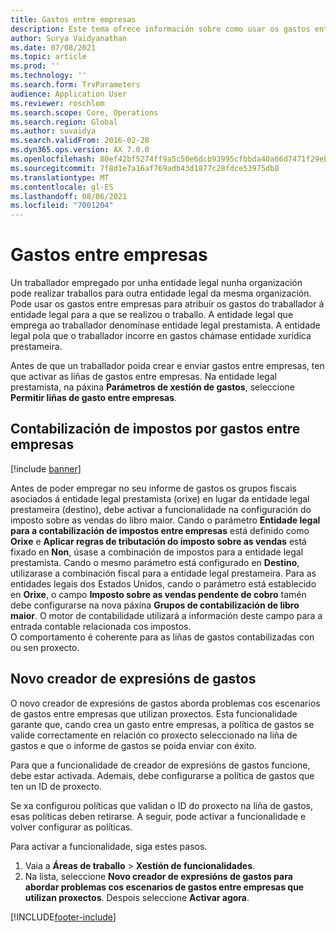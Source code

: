 ```yaml
---
title: Gastos entre empresas
description: Este tema ofrece información sobre como usar os gastos entre empresas para atribuír os gastos dun traballador á entidade legal para a que se realizou o traballo.
author: Surya Vaidyanathan
ms.date: 07/08/2021
ms.topic: article
ms.prod: ''
ms.technology: ''
ms.search.form: TrvParameters
audience: Application User
ms.reviewer: roschlom
ms.search.scope: Core, Operations
ms.search.region: Global
ms.author: suvaidya
ms.search.validFrom: 2016-02-28
ms.dyn365.ops.version: AX 7.0.0
ms.openlocfilehash: 80ef42bf5274ff9a5c50e6dcb93995cfbbda40a66d7471f29ebf056086320640
ms.sourcegitcommit: 7f8d1e7a16af769adb43d1877c28fdce53975db8
ms.translationtype: MT
ms.contentlocale: gl-ES
ms.lasthandoff: 08/06/2021
ms.locfileid: "7001204"
---
```

# <a name="intercompany-expenses"></a>Gastos entre empresas

Un traballador empregado por unha entidade legal nunha organización pode realizar traballos para outra entidade legal da mesma organización. Pode usar os gastos entre empresas para atribuír os gastos do traballador á entidade legal para a que se realizou o traballo. A entidade legal que emprega ao traballador denomínase entidade legal prestamista. A entidade legal pola que o traballador incorre en gastos chámase entidade xurídica prestameira. 

Antes de que un traballador poida crear e enviar gastos entre empresas, ten que activar as liñas de gastos entre empresas. Na entidade legal prestamista, na páxina **Parámetros de xestión de gastos**, seleccione **Permitir liñas de gasto entre empresas**. 

## <a name="tax-posting-for-intercompany-expenses"></a>Contabilización de impostos por gastos entre empresas

[!include [banner](../includes/banner.md)]

Antes de poder empregar no seu informe de gastos os grupos fiscais asociados á entidade legal prestamista (orixe) en lugar da entidade legal prestameira (destino), debe activar a funcionalidade na configuración do imposto sobre as vendas do libro maior. Cando o parámetro **Entidade legal para a contabilización de impostos entre empresas** está definido como **Orixe** e **Aplicar regras de tributación do imposto sobre as vendas** está fixado en **Non**, úsase a combinación de impostos para a entidade legal prestamista. Cando o mesmo parámetro está configurado en **Destino**, utilizarase a combinación fiscal para a entidade legal prestameira. Para as entidades legais dos Estados Unidos, cando o parámetro está establecido en **Orixe**, o campo **Imposto sobre as vendas pendente de cobro** tamén debe configurarse na nova páxina **Grupos de contabilización de libro maior**. O motor de contabilidade utilizará a información deste campo para a entrada contable relacionada cos impostos.   
O comportamento é coherente para as liñas de gastos contabilizadas con ou sen proxecto.  

## <a name="new-expense-expression-builder"></a>Novo creador de expresións de gastos

O novo creador de expresións de gastos aborda problemas cos escenarios de gastos entre empresas que utilizan proxectos. Esta funcionalidade garante que, cando crea un gasto entre empresas, a política de gastos se valide correctamente en relación co proxecto seleccionado na liña de gastos e que o informe de gastos se poida enviar con éxito.

Para que a funcionalidade de creador de expresións de gastos funcione, debe estar activada. Ademais, debe configurarse a política de gastos que ten un ID de proxecto.

Se xa configurou políticas que validan o ID do proxecto na liña de gastos, esas políticas deben retirarse. A seguir, pode activar a funcionalidade e volver configurar as políticas.

Para activar a funcionalidade, siga estes pasos.

1. Vaia a **Áreas de traballo** \> **Xestión de funcionalidades**.
2. Na lista, seleccione **Novo creador de expresións de gastos para abordar problemas cos escenarios de gastos entre empresas que utilizan proxectos**. Despois seleccione **Activar agora**.

[!INCLUDE[footer-include](../includes/footer-banner.md)]
